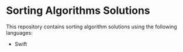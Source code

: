 # Sorting Algorithms Solutions

This repository contains sorting algorithm solutions using the following languages:

- Swift
